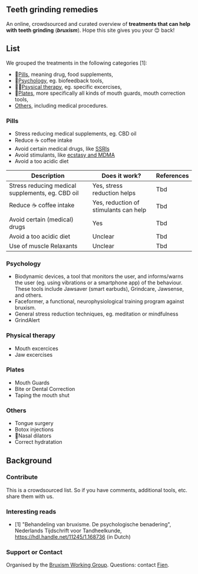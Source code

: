 ## Teeth grinding remedies

An online, crowdsourced and curated overview of **treatments that can help with teeth grinding** (***bruxism***). Hope this site gives you your 😊 back!

## List

We grouped the treatments in the following categories [1]:
- 💊[Pills](#pills), meaning drug, food supplements, 
- 🧠[Psychology](#psychology), eg. biofeedback tools,
- 🏃‍♀️[Psysical therapy](#physical-therapy), eg. specific excercises,
- 🦷[Plates](#plates), more specifically all kinds of mouth guards, mouth correction tools,
- [Others](#others), including medical procedures.

### Pills
- Stress reducing medical supplements, eg. CBD oil
- Reduce ☕ coffee intake
- Avoid certain medical drugs, like [SSRIs](https://www.spineo.org/link-between-bruxism-and-selective-serotonin-reuptake-inhibitors-ssris)
- Avoid stimulants, like [ecstasy and MDMA](https://www.spineo.org/ecstasy-mdma-and-bruxism/)
- Avoid a too acidic diet	

Description | Does it work? | References |  
|--------|------------------|----------------|  
|Stress reducing medical supplements, eg. CBD oil|Yes, stress reduction helps|Tbd
|Reduce ☕ coffee intake|Yes, reduction of stimulants can help|Tbd
|Avoid certain (medical) drugs|Yes|Tbd
|Avoid a too acidic diet|Unclear|Tbd
|Use of muscle Relaxants|Unclear|Tbd



### Psychology
- Biodynamic devices, a tool that monitors the user, and informs/warns the user (eg. using vibrations or a smartphone app) of the behaviour. These tools include Jawsaver (smart earbuds), Grindcare, Jawsense, and others.
- Faceformer, a functional, neurophysiological training program against bruxism.
- General stress reduction techniques, eg. meditation or mindfulness
- GrindAlert

### Physical therapy
- Mouth excercices	
- Jaw excercises

### Plates
- Mouth Guards
- Bite or Dental Correction	
- Taping the mouth shut

### Others
- Tongue surgery
- Botox injections
- 👃Nasal dilators
- Correct hydratation


## Background

### Contribute
This is a crowdsourced list. So if you have comments, additional tools, etc. share them with us.

### Interesting reads
- [1] "Behandeling van bruxisme. De psychologische benadering", Nederlands Tijdschrift voor Tandheelkunde, https://hdl.handle.net/11245/1.168736 (in Dutch)

### Support or Contact
Organised by the [Bruxism Working Group](https://www.spineo.org).
Questions: contact [Fien](https://www.fienjonnaert.be).
